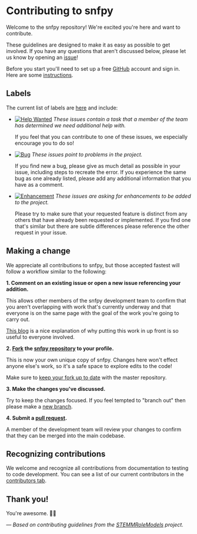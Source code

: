 # Contributing to snfpy

Welcome to the snfpy repository! We're excited you're here and want to contribute.  

These guidelines are designed to make it as easy as possible to get involved. If you have any questions that aren't discussed below, please let us know by opening an [issue][link_issues]!

Before you start you'll need to set up a free [GitHub][link_github] account and sign in. Here are some [instructions][link_signupinstructions].

## Labels

The current list of labels are [here][link_labels] and include:

* [![Help Wanted](https://img.shields.io/badge/-help%20wanted-159818.svg)][link_helpwanted] *These issues contain a task that a member of the team has determined we need additional help with.*

    If you feel that you can contribute to one of these issues, we especially encourage you to do so!

* [![Bug](https://img.shields.io/badge/-bug-fc2929.svg)][link_bugs] *These issues point to problems in the project.*

    If you find new a bug, please give as much detail as possible in your issue, including steps to recreate the error.
    If you experience the same bug as one already listed, please add any additional information that you have as a comment.

* [![Enhancement](https://img.shields.io/badge/-enhancement-84b6eb.svg)][link_feature] *These issues are asking for enhancements to be added to the project.*

    Please try to make sure that your requested feature is distinct from any others that have already been requested or implemented.
    If you find one that's similar but there are subtle differences please reference the other request in your issue.

## Making a change

We appreciate all contributions to snfpy, but those accepted fastest will follow a workflow similar to the following:

**1. Comment on an existing issue or open a new issue referencing your addition.**

This allows other members of the snfpy development team to confirm that you aren't overlapping with work that's currently underway and that everyone is on the same page with the goal of the work you're going to carry out.

[This blog][link_pushpullblog] is a nice explanation of why putting this work in up front is so useful to everyone involved.

**2. [Fork][link_fork] the [snfpy repository][link_snfpy] to your profile.**

This is now your own unique copy of snfpy.
Changes here won't effect anyone else's work, so it's a safe space to explore edits to the code!

Make sure to [keep your fork up to date][link_updateupstreamwiki] with the master repository.

**3. Make the changes you've discussed.**

Try to keep the changes focused. If you feel tempted to "branch out" then please make a [new branch][link_branches].

**4. Submit a [pull request][link_pullrequest].**

A member of the development team will review your changes to confirm that they can be merged into the main codebase.

## Recognizing contributions

We welcome and recognize all contributions from documentation to testing to code development.
You can see a list of our current contributors in the [contributors tab][link_contributors].

## Thank you!

You're awesome. :wave::smiley:

*&mdash; Based on contributing guidelines from the [STEMMRoleModels][link_stemmrolemodels] project.*

[link_github]: https://github.com/
[link_snfpy]: https://github.com/rmarkello/snfpy
[link_signupinstructions]: https://help.github.com/articles/signing-up-for-a-new-github-account
[link_react]: https://github.com/blog/2119-add-reactions-to-pull-requests-issues-and-comments
[link_issues]: https://github.com/rmarkello/snfpy/issues
[link_labels]: https://github.com/rmarkello/snfpy/labels
[link_discussingissues]: https://help.github.com/articles/discussing-projects-in-issues-and-pull-requests

[link_bugs]: https://github.com/rmarkello/snfpy/labels/bug
[link_helpwanted]: https://github.com/rmarkello/snfpy/labels/help%20wanted
[link_feature]: https://github.com/rmarkello/snfpy/labels/enhancement

[link_pullrequest]: https://help.github.com/articles/creating-a-pull-request/
[link_fork]: https://help.github.com/articles/fork-a-repo/
[link_pushpullblog]: https://www.igvita.com/2011/12/19/dont-push-your-pull-requests/
[link_branches]: https://help.github.com/articles/creating-and-deleting-branches-within-your-repository/
[link_updateupstreamwiki]: https://help.github.com/articles/syncing-a-fork/
[link_contributors]: https://github.com/rmarkello/snfpy/graphs/contributors
[link_stemmrolemodels]: https://github.com/KirstieJane/STEMMRoleModels
